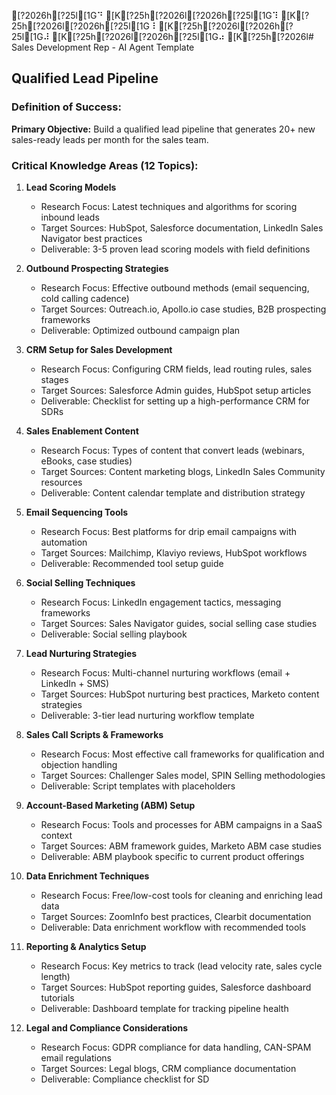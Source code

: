 [?2026h[?25l[1G⠙ [K[?25h[?2026l[?2026h[?25l[1G⠹ [K[?25h[?2026l[?2026h[?25l[1G⠸ [K[?25h[?2026l[?2026h[?25l[1G⠼ [K[?25h[?2026l[?2026h[?25l[1G⠴ [K[?25h[?2026l# Sales Development Rep - AI Agent Template
## Qualified Lead Pipeline

### Definition of Success:
**Primary Objective:** Build a qualified lead pipeline that generates 20+ new sales-ready leads per month for the sales team.

### Critical Knowledge Areas (12 Topics):
1. **Lead Scoring Models**
   - Research Focus: Latest techniques and algorithms for scoring inbound leads
   - Target Sources: HubSpot, Salesforce documentation, LinkedIn Sales Navigator best practices
   - Deliverable: 3-5 proven lead scoring models with field definitions

2. **Outbound Prospecting Strategies**
   - Research Focus: Effective outbound methods (email sequencing, cold calling cadence)
   - Target Sources: Outreach.io, Apollo.io case studies, B2B prospecting frameworks
   - Deliverable: Optimized outbound campaign plan

3. **CRM Setup for Sales Development**
   - Research Focus: Configuring CRM fields, lead routing rules, sales stages
   - Target Sources: Salesforce Admin guides, HubSpot setup articles
   - Deliverable: Checklist for setting up a high-performance CRM for SDRs

4. **Sales Enablement Content**
   - Research Focus: Types of content that convert leads (webinars, eBooks, case studies)
   - Target Sources: Content marketing blogs, LinkedIn Sales Community resources
   - Deliverable: Content calendar template and distribution strategy

5. **Email Sequencing Tools**
   - Research Focus: Best platforms for drip email campaigns with automation
   - Target Sources: Mailchimp, Klaviyo reviews, HubSpot workflows
   - Deliverable: Recommended tool setup guide

6. **Social Selling Techniques**
   - Research Focus: LinkedIn engagement tactics, messaging frameworks
   - Target Sources: Sales Navigator guides, social selling case studies
   - Deliverable: Social selling playbook

7. **Lead Nurturing Strategies**
   - Research Focus: Multi-channel nurturing workflows (email + LinkedIn + SMS)
   - Target Sources: HubSpot nurturing best practices, Marketo content strategies
   - Deliverable: 3-tier lead nurturing workflow template

8. **Sales Call Scripts & Frameworks**
   - Research Focus: Most effective call frameworks for qualification and objection handling
   - Target Sources: Challenger Sales model, SPIN Selling methodologies
   - Deliverable: Script templates with placeholders

9. **Account-Based Marketing (ABM) Setup**
   - Research Focus: Tools and processes for ABM campaigns in a SaaS context
   - Target Sources: ABM framework guides, Marketo ABM case studies
   - Deliverable: ABM playbook specific to current product offerings

10. **Data Enrichment Techniques**
    - Research Focus: Free/low-cost tools for cleaning and enriching lead data
    - Target Sources: ZoomInfo best practices, Clearbit documentation
    - Deliverable: Data enrichment workflow with recommended tools

11. **Reporting & Analytics Setup**
    - Research Focus: Key metrics to track (lead velocity rate, sales cycle length)
    - Target Sources: HubSpot reporting guides, Salesforce dashboard tutorials
    - Deliverable: Dashboard template for tracking pipeline health

12. **Legal and Compliance Considerations**
    - Research Focus: GDPR compliance for data handling, CAN-SPAM email regulations
    - Target Sources: Legal blogs, CRM compliance documentation
    - Deliverable: Compliance checklist for SD

